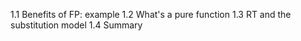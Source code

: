 1.1 Benefits of FP: example
1.2 What's a pure function
1.3 RT and the substitution model
1.4 Summary